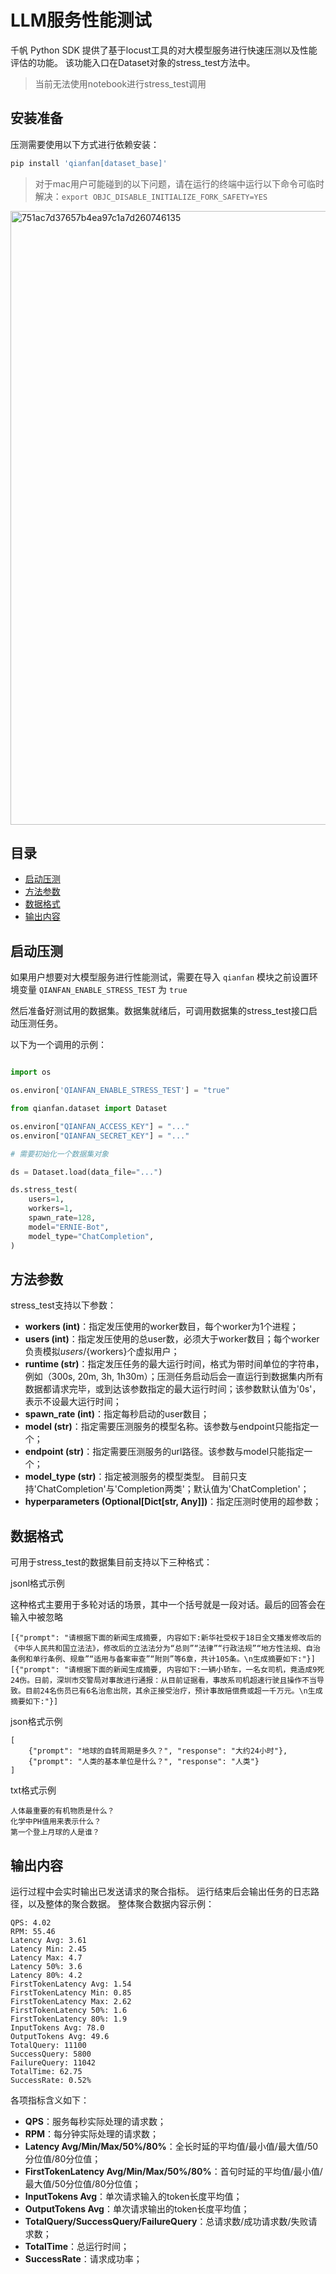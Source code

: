 # LLM服务性能测试

千帆 Python SDK 提供了基于locust工具的对大模型服务进行快速压测以及性能评估的功能。
该功能入口在Dataset对象的stress_test方法中。

> 当前无法使用notebook进行stress_test调用

## 安装准备

压测需要使用以下方式进行依赖安装：
```bash
pip install 'qianfan[dataset_base]'
```

> 对于mac用户可能碰到的以下问题，请在运行的终端中运行以下命令可临时解决：`export OBJC_DISABLE_INITIALIZE_FORK_SAFETY=YES`

<img width="982" alt="751ac7d37657b4ea97c1a7d260746135" src="https://github.com/baidubce/bce-qianfan-sdk/assets/5894042/28979f39-e7b1-42d5-8ebd-66ee95ec73f4">


## 目录

- [启动压测](#启动压测)
- [方法参数](#方法参数)
- [数据格式](#数据格式)
- [输出内容](#输出内容)

## 启动压测

如果用户想要对大模型服务进行性能测试，需要在导入 `qianfan` 模块之前设置环境变量 `QIANFAN_ENABLE_STRESS_TEST` 为 `true`

然后准备好测试用的数据集。数据集就绪后，可调用数据集的stress_test接口启动压测任务。

以下为一个调用的示例：

```python

import os

os.environ['QIANFAN_ENABLE_STRESS_TEST'] = "true"

from qianfan.dataset import Dataset

os.environ["QIANFAN_ACCESS_KEY"] = "..."
os.environ["QIANFAN_SECRET_KEY"] = "..."

# 需要初始化一个数据集对象

ds = Dataset.load(data_file="...")

ds.stress_test(
    users=1,
    workers=1,
    spawn_rate=128,
    model="ERNIE-Bot",
    model_type="ChatCompletion",
)

```
## 方法参数
stress_test支持以下参数：

- **workers (int)**：指定发压使用的worker数目，每个worker为1个进程；
- **users (int)**：指定发压使用的总user数，必须大于worker数目；每个worker负责模拟${users}/${workers}个虚拟用户；
- **runtime (str)**：指定发压任务的最大运行时间，格式为带时间单位的字符串，例如（300s, 20m, 3h, 1h30m）；压测任务启动后会一直运行到数据集内所有数据都请求完毕，或到达该参数指定的最大运行时间；该参数默认值为'0s'，表示不设最大运行时间；
- **spawn_rate (int)**：指定每秒启动的user数目；
- **model (str)**：指定需要压测服务的模型名称。该参数与endpoint只能指定一个；
- **endpoint (str)**：指定需要压测服务的url路径。该参数与model只能指定一个；
- **model_type (str)**：指定被测服务的模型类型。 目前只支持'ChatCompletion'与'Completion两类'；默认值为'ChatCompletion'；
- **hyperparameters (Optional[Dict[str, Any]])**：指定压测时使用的超参数；


## 数据格式
可用于stress_test的数据集目前支持以下三种格式：

jsonl格式示例

这种格式主要用于多轮对话的场景，其中一个括号就是一段对话。最后的回答会在输入中被忽略

    [{"prompt": "请根据下面的新闻生成摘要, 内容如下:新华社受权于18日全文播发修改后的《中华人民共和国立法法》，修改后的立法法分为“总则”“法律”“行政法规”“地方性法规、自治条例和单行条例、规章”“适用与备案审查”“附则”等6章，共计105条。\n生成摘要如下:"}]
    [{"prompt": "请根据下面的新闻生成摘要, 内容如下:一辆小轿车，一名女司机，竟造成9死24伤。日前，深圳市交警局对事故进行通报：从目前证据看，事故系司机超速行驶且操作不当导致。目前24名伤员已有6名治愈出院，其余正接受治疗，预计事故赔偿费或超一千万元。\n生成摘要如下:"}]

json格式示例
    
    [
        {"prompt": "地球的自转周期是多久？", "response": "大约24小时"},
        {"prompt": "人类的基本单位是什么？", "response": "人类"}
    ]

txt格式示例

    人体最重要的有机物质是什么？
    化学中PH值用来表示什么？
    第一个登上月球的人是谁？


## 输出内容
运行过程中会实时输出已发送请求的聚合指标。
运行结束后会输出任务的日志路径，以及整体的聚合数据。
整体聚合数据内容示例：

    QPS: 4.02
    RPM: 55.46
    Latency Avg: 3.61
    Latency Min: 2.45
    Latency Max: 4.7
    Latency 50%: 3.6
    Latency 80%: 4.2
    FirstTokenLatency Avg: 1.54
    FirstTokenLatency Min: 0.85
    FirstTokenLatency Max: 2.62
    FirstTokenLatency 50%: 1.6
    FirstTokenLatency 80%: 1.9
    InputTokens Avg: 78.0
    OutputTokens Avg: 49.6
    TotalQuery: 11100
    SuccessQuery: 5800
    FailureQuery: 11042
    TotalTime: 62.75
    SuccessRate: 0.52%

各项指标含义如下：

- **QPS**：服务每秒实际处理的请求数；
- **RPM**：每分钟实际处理的请求数；
- **Latency Avg/Min/Max/50%/80%**：全长时延的平均值/最小值/最大值/50分位值/80分位值；
- **FirstTokenLatency Avg/Min/Max/50%/80%**：首句时延的平均值/最小值/最大值/50分位值/80分位值；
- **InputTokens Avg**：单次请求输入的token长度平均值；
- **OutputTokens Avg**：单次请求输出的token长度平均值；
- **TotalQuery/SuccessQuery/FailureQuery**：总请求数/成功请求数/失败请求数；
- **TotalTime**：总运行时间；
- **SuccessRate**：请求成功率；
